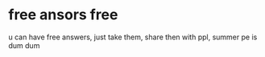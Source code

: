 # free ansors free

u can have free answers, just take them, share then with ppl, summer pe is dum dum

